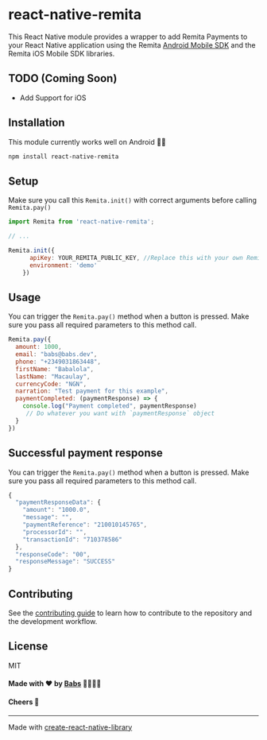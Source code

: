 # react-native-remita

This React Native module provides a wrapper to add Remita Payments to your React Native application using the Remita [Android Mobile SDK](https://github.com/RemitaNet/remita-android) and the Remita iOS Mobile SDK libraries.

## TODO (Coming Soon)
- Add Support for iOS

## Installation
This module currently works well on Android 👍🏽

```sh
npm install react-native-remita
```

## Setup
Make sure you call this `Remita.init()` with correct arguments before calling `Remita.pay()`

```js
import Remita from 'react-native-remita';

// ...

Remita.init({
      apiKey: YOUR_REMITA_PUBLIC_KEY, //Replace this with your own Remita Public Key
      environment: 'demo'
    })
```

## Usage
You can trigger the `Remita.pay()` method when a button is pressed.
Make sure you pass all required parameters to this method call.

```js
Remita.pay({
  amount: 1000,
  email: "babs@babs.dev",
  phone: "+2349031863448",
  firstName: "Babalola",
  lastName: "Macaulay",
  currencyCode: "NGN",
  narration: "Test payment for this example",
  paymentCompleted: (paymentResponse) => {
    console.log("Payment completed", paymentResponse)
     // Do whatever you want with `paymentResponse` object
  }
})
```

## Successful payment response
You can trigger the `Remita.pay()` method when a button is pressed.
Make sure you pass all required parameters to this method call.

```js
{
  "paymentResponseData": {
    "amount": "1000.0",
    "message": "",
    "paymentReference": "210010145765",
    "processorId": "",
    "transactionId": "710378586"
  },
  "responseCode": "00",
  "responseMessage": "SUCCESS"
}
```

## Contributing

See the [contributing guide](CONTRIBUTING.md) to learn how to contribute to the repository and the development workflow.

## License

MIT

#### Made with ❤️ by [Babs](https://babs.dev) 👨🏽‍💻😎
#### Cheers 🥂
---

Made with [create-react-native-library](https://github.com/callstack/react-native-builder-bob)
